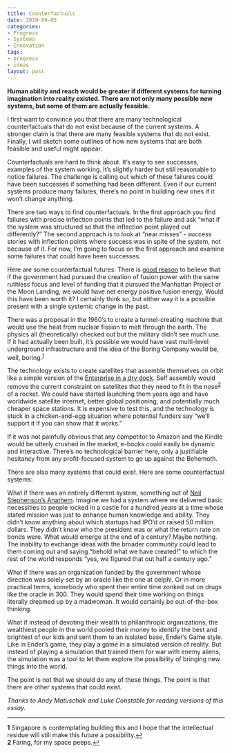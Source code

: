 ```yaml
---
title: Counterfactuals
date: 2019-09-05
categories:
- Progress
- Systems
- Innovation
tags:
- progress
- ideas
layout: post
---
```

**Human ability and reach would be greater if different systems for turning imagination into reality existed. There are not only many possible new systems, but some of them are actually feasible.**

I first want to convince you that there are many technological counterfactuals that do not exist because of the current systems. A stronger claim is that there are many feasible systems that do not exist. Finally, I will sketch some outlines of how new systems that are both feasible and useful might appear.

Counterfactuals are hard to think about. It’s easy to see successes, examples of the system working. It’s slightly harder but still reasonable to notice failures. The challenge is calling out which of these failures could have been successes if something had been different. Even if our current systems produce many failures, there’s no point in building new ones if it won’t change anything.

There are two ways to find counterfactuals. In the first approach you find failures with precise inflection points that led to the failure and ask “what if the system was structured so that the inflection point played out differently?” The second approach is to look at “near misses” - success stories with inflection points where success was in spite of the system, not because of it. For now, I’m going to focus on the first approach and examine some failures that could have been successes.

Here are some counterfactual futures:
There is [good reason](http://blog.benjaminreinhardt.com/fusion-never/) to believe that if the government had pursued the creation of fusion power with the same ruthless focus and level of funding that it pursued the Manhattan Project or the Moon Landing, we would have net energy positive fusion energy. Would this have been worth it? I certainly think so, but either way it is a possible present with a single systemic change in the past.

There was a proposal in the 1960’s to create a tunnel-creating machine that would use the heat from nuclear fission to melt through the earth. The physics all (theoretically) checked out but the military didn’t see much use. If it had actually been built, it’s possible we would have vast multi-level underground infrastructure and the idea of the Boring Company would be, well, boring.<sup id="a1">[1](#f1)</sup>

The technology exists to create satellites that assemble themselves on orbit like a simple version of the [Enterprise in a dry dock](https://images-wixmp-ed30a86b8c4ca887773594c2.wixmp.com/f/5036b713-1cd8-4e1d-ae3f-cb36531f53c5/dcrcof3-a7a11720-94b8-433b-8593-3afa5db28097.jpg/v1/fill/w_1192,h_670,q_70,strp/enterprise_in_drydock_2_by_gmd3d_dcrcof3-pre.jpg). Self assembly would remove the current constraint on satellites that they need to fit in the nose<sup id="a2">[2](#f2)</sup> of a rocket. We could have started launching them years ago and have worldwide satellite internet, better global positioning, and potentially much cheaper space stations. It is expensive to test this, and the technology is stuck in a chicken-and-egg situation where potential funders say “we’ll support it if you can show that it works.”

If it was not painfully obvious that any competitor to Amazon and the Kindle would be utterly crushed in the market, e-books could easily be dynamic and interactive. There’s no technological barrier here, only a justifiable hesitancy from any profit-focused system to go up against the Behemoth.

There are also many systems that could exist. Here are some counterfactual systems:

What if there was an entirely different system, something out of [Neil Stephenson’s Anathem](https://www.goodreads.com/book/show/2845024-anathem). Imagine we had a system where we delivered basic necessities to people locked in a castle for a hundred years at a time whose stated mission was just to enhance human knowledge and ability. They didn’t know anything about which startups had IPO’d or raised 50 million dollars. They didn’t know who the president was or what the return rate on bonds were. What would emerge at the end of a century? Maybe nothing. The inability to exchange ideas with the broader community could lead to them coming out and saying “behold what we have created!” to which the rest of the world responds “yes, we figured that out half a century ago.”

What if there was an organization funded by the government whose direction was solely set by an oracle like the one at delphi. Or in more practical terms, somebody who spent their entire time zonked out on drugs like the oracle in 300. They would spend their time working on things literally dreamed up by a madwoman. It would certainly be out-of-the-box thinking.

What if instead of devoting their wealth to philanthropic organizations, the wealthiest people in the world pooled their money to identify the best and brightest of our kids and sent them to an isolated base, Ender’s Game style. Like in Ender’s game, they play a game in a simulated version of reality. But instead of playing a simulation that trained them for war with enemy aliens, the simulation was a tool to let them explore the possibility of bringing new things into the world.

The point is not that we should do any of these things. The point is that there are other systems that could exist.

*Thanks to Andy Matuschak and Luke Constable for reading versions of this essay.*

----
<b id="f1">1</b> Singapore is contemplating building this and I hope that the intellectual residue will still make this future a possibility.[↩](#a1)  
<b id="f2">2</b> Faring, for my space peeps.[↩](#a2)
